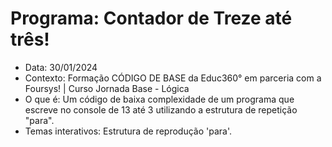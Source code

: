 # Programa: Contador de Treze até três!
- Data: 30/01/2024
- Contexto: Formação CÓDIGO DE BASE da Educ360° em parceria com a Foursys! | Curso Jornada Base - Lógica
- O que é: Um código de baixa complexidade de um programa que escreve no console de 13 até 3 utilizando a estrutura de repetição "para".
- Temas interativos: Estrutura de reprodução 'para'.
